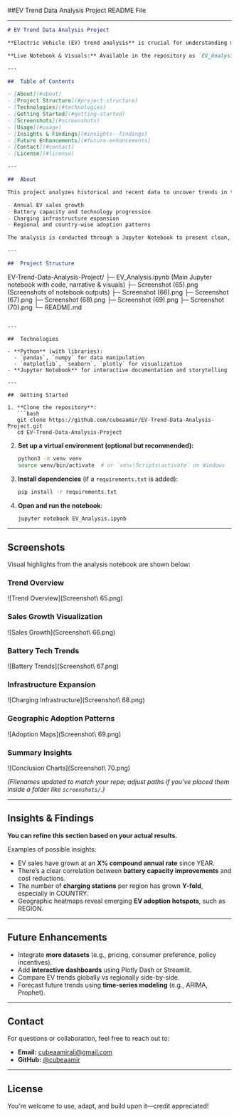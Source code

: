 ##EV Trend Data Analysis Project README File


---

```markdown
# EV Trend Data Analysis Project

**Electric Vehicle (EV) trend analysis** is crucial for understanding market growth, battery technology advancements, charging infrastructure expansion, and consumer adoption patterns. This project employs **Python** and powerful data visualization libraries to analyze and present industry trends—helping stakeholders gain actionable insights.

**Live Notebook & Visuals:** Available in the repository as `EV_Analysis.ipynb` and screenshot files.

---

##  Table of Contents

- [About](#about)  
- [Project Structure](#project-structure)  
- [Technologies](#technologies)  
- [Getting Started](#getting-started)  
- [Screenshots](#screenshots)  
- [Usage](#usage)  
- [Insights & Findings](#insights--findings)  
- [Future Enhancements](#future-enhancements)  
- [Contact](#contact)  
- [License](#license)

---

##  About

This project analyzes historical and recent data to uncover trends in the EV sector—covering key areas like:

- Annual EV sales growth  
- Battery capacity and technology progression  
- Charging infrastructure expansion  
- Regional and country-wise adoption patterns  

The analysis is conducted through a Jupyter Notebook to present clean, narrative-driven data storytelling.

---

##  Project Structure

```

EV-Trend-Data-Analysis-Project/
├─ EV\_Analysis.ipynb (Main Jupyter notebook with code, narrative & visuals)
├─ Screenshot (65).png (Screenshots of notebook outputs)
├─ Screenshot (66).png
├─ Screenshot (67).png
├─ Screenshot (68).png
├─ Screenshot (69).png
├─ Screenshot (70).png
└─ README.md

````

---

##  Technologies

- **Python** (with libraries):
  - `pandas`, `numpy` for data manipulation  
  - `matplotlib`, `seaborn`, `plotly` for visualization  
- **Jupyter Notebook** for interactive documentation and storytelling

---

##  Getting Started

1. **Clone the repository**:  
   ```bash
   git clone https://github.com/cubeaamir/EV-Trend-Data-Analysis-Project.git
   cd EV-Trend-Data-Analysis-Project
````

2. **Set up a virtual environment (optional but recommended):**

   ```bash
   python3 -m venv venv
   source venv/bin/activate  # or `venv\Scripts\activate` on Windows
   ```

3. **Install dependencies** (if a `requirements.txt` is added):

   ```bash
   pip install -r requirements.txt
   ```

4. **Open and run the notebook**:

   ```bash
   jupyter notebook EV_Analysis.ipynb
   ```

---

## Screenshots

Visual highlights from the analysis notebook are shown below:

### Trend Overview

!\[Trend Overview]\(Screenshot\ $65$.png)

### Sales Growth Visualization

!\[Sales Growth]\(Screenshot\ $66$.png)

### Battery Tech Trends

!\[Battery Trends]\(Screenshot\ $67$.png)

### Infrastructure Expansion

!\[Charging Infrastructure]\(Screenshot\ $68$.png)

### Geographic Adoption Patterns

!\[Adoption Maps]\(Screenshot\ $69$.png)

### Summary Insights

!\[Conclusion Charts]\(Screenshot\ $70$.png)

*(Filenames updated to match your repo; adjust paths if you've placed them inside a folder like `screenshots/`.)*

---

## Insights & Findings

**You can refine this section based on your actual results.**

Examples of possible insights:

* EV sales have grown at an **X% compound annual rate** since YEAR.
* There’s a clear correlation between **battery capacity improvements** and cost reductions.
* The number of **charging stations** per region has grown **Y-fold**, especially in COUNTRY.
* Geographic heatmaps reveal emerging **EV adoption hotspots**, such as REGION.

---

## Future Enhancements

* Integrate **more datasets** (e.g., pricing, consumer preference, policy incentives).
* Add **interactive dashboards** using Plotly Dash or Streamlit.
* Compare EV trends globally vs regionally side-by-side.
* Forecast future trends using **time-series modeling** (e.g., ARIMA, Prophet).

---

## Contact

For questions or collaboration, feel free to reach out to:

* **Email:** [cubeaamirali@gmail.com](mailto:cubeaamirali@gmail.com)
* **GitHub:** [@cubeaamir](https://github.com/cubeaamir)

---

## License

You're welcome to use, adapt, and build upon it—credit appreciated!
